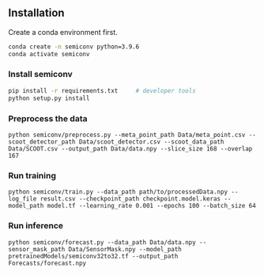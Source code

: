 ## Installation

Create a conda environment first.

```bash
conda create -n semiconv python=3.9.6
conda activate semiconv
```

### Install semiconv

```bash
pip install -r requirements.txt     # developer tools
python setup.py install
```
### Preprocess the data
```
python semiconv/preprocess.py --meta_point_path Data/meta_point.csv --scoot_detector_path Data/scoot_detector.csv --scoot_data_path Data/SCOOT.csv --output_path Data/data.npy --slice_size 168 --overlap 167
```
### Run training

```
python semiconv/train.py --data_path path/to/processedData.npy --log_file result.csv --checkpoint_path checkpoint.model.keras --model_path model.tf --learning_rate 0.001 --epochs 100 --batch_size 64
```

### Run inference

```
python semiconv/forecast.py --data_path Data/data.npy --sensor_mask_path Data/SensorMask.npy --model_path pretrainedModels/semiconv32to32.tf --output_path Forecasts/forecast.npy
```